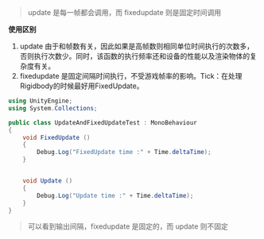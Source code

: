 > update 是每一帧都会调用，而 fixedupdate 则是固定时间调用  

**使用区别**
1. update 由于和帧数有关，因此如果是高帧数则相同单位时间执行的次数多，否则执行次数少。同时，该函数的执行频率还和设备的性能以及渲染物体的复杂度有关。  
2. fixedupdate 是固定间隔时间执行，不受游戏帧率的影响。Tick：在处理Rigidbody的时候最好用FixedUpdate。  


```C#
using UnityEngine;
using System.Collections;

public class UpdateAndFixedUpdateTest : MonoBehaviour
{
    void FixedUpdate ()
    {
        Debug.Log("FixedUpdate time :" + Time.deltaTime);
    }


    void Update ()
    {
        Debug.Log("Update time :" + Time.deltaTime);
    }
}
```

> 可以看到输出间隔，fixedupdate 是固定的，而 update 则不固定